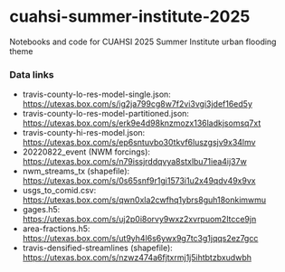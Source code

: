 # cuahsi-summer-institute-2025
Notebooks and code for CUAHSI 2025 Summer Institute urban flooding theme

### Data links
- travis-county-lo-res-model-single.json: https://utexas.box.com/s/ig2ja799cg8w7f2vi3vgi3jdef16ed5y
- travis-county-lo-res-model-partitioned.json: https://utexas.box.com/s/erk9e4d98knzmozx136ladkjsomsq7xt
- travis-county-hi-res-model.json: https://utexas.box.com/s/ep6sntuvbo30tkvf6luszgsjv9x34lmv
- 20220822_event (NWM forcings): https://utexas.box.com/s/n79issjrddqvya8stxlbu71iea4ij37w
- nwm_streams_tx (shapefile): https://utexas.box.com/s/0s65snf9r1gi1573i1u2x49qdv49x9vx
- usgs_to_comid.csv: https://utexas.box.com/s/qwn0xla2cwfhq1ybrs8guh18onkimwmu
- gages.h5: https://utexas.box.com/s/uj2p0i8orvy9wxz2xvrpuom2ltcce9jn
- area-fractions.h5: https://utexas.box.com/s/ut9yh4l6s6ywx9g7tc3g1jqqs2ez7gcc
- travis-densified-streamlines (shapefile): https://utexas.box.com/s/nzwz474a6fjtxrmj1j5ihtbtzbxudwbh
